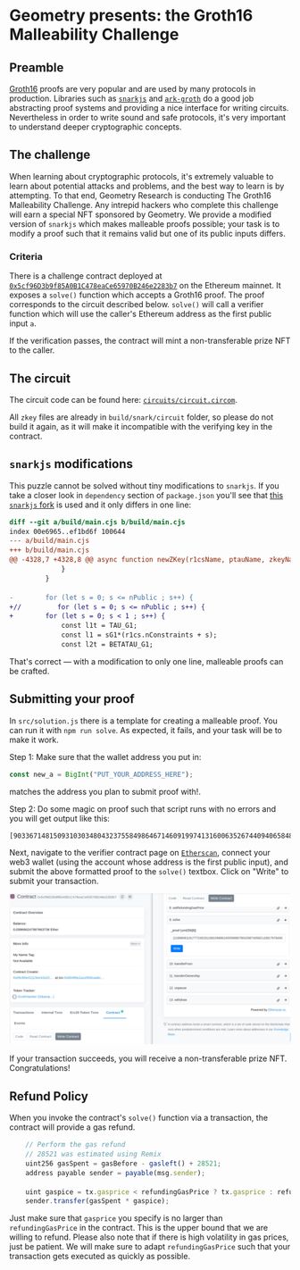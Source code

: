 # Geometry presents: the Groth16 Malleability Challenge

## Preamble

[Groth16](https://eprint.iacr.org/2016/260) proofs are very popular and are
used by many protocols in production. Libraries such as
[`snarkjs`](https://github.com/iden3/snarkjs) and
[`ark-groth`](https://github.com/arkworks-rs/groth16) do a good job abstracting
proof systems and providing a nice interface for writing circuits. Nevertheless
in order to write sound and safe protocols, it's very important to understand
deeper cryptographic concepts. 


## The challenge

When learning about cryptographic protocols, it's extremely valuable to learn
about potential attacks and problems, and the best way to learn is by
attempting. To that end, Geometry Research is conducting The Groth16
Malleability Challenge. Any intrepid hackers who complete this challenge will
earn a special NFT sponsored by Geometry. We provide a modified version of
`snarkjs` which makes malleable proofs possible; your task is to modify a proof
such that it remains valid but one of its public inputs differs.

### Criteria

There is a challenge contract deployed at
[`0x5cf96D3b9f85A0B1C478eaCe65970B246e2283b7`](https://etherscan.io/address/0x5cf96D3b9f85A0B1C478eaCe65970B246e2283b7)
on the Ethereum mainnet. It exposes a `solve()` function which accepts a
Groth16 proof. The proof corresponds to the circuit described below. `solve()`
will call a verifier function which will use the caller's Ethereum address as
the first public input `a`.

If the verification passes, the contract will mint a non-transferable prize NFT
to the caller.

## The circuit

The circuit code can be found here: [`circuits/circuit.circom`](circuits/circuit.circom).

All `zkey` files are already in `build/snark/circuit` folder, so please do not
build it again, as it will make it incompatible with the verifying key in the
contract.

## `snarkjs` modifications

This puzzle cannot be solved without tiny modifications to `snarkjs`. 
If you take a closer look in `dependency` section of `package.json` you'll see that [this `snarkjs`
fork](https://github.com/geometryresearch/snarkjs/) is used and it only differs
in one line:

```diff
diff --git a/build/main.cjs b/build/main.cjs
index 00e6965..ef1bd6f 100644
--- a/build/main.cjs
+++ b/build/main.cjs
@@ -4328,7 +4328,8 @@ async function newZKey(r1csName, ptauName, zkeyName, logger) {
             }
         }
 
-        for (let s = 0; s <= nPublic ; s++) {
+//         for (let s = 0; s <= nPublic ; s++) {
+        for (let s = 0; s < 1 ; s++) {
             const l1t = TAU_G1;
             const l1 = sG1*(r1cs.nConstraints + s);
             const l2t = BETATAU_G1;
```

That's correct — with a modification to only one line, malleable proofs
can be crafted.

## Submitting your proof

In `src/solution.js` there is a template for creating a malleable proof. You
can run it with ```npm run solve```. As expected, it fails, and your task will
be to make it work. 

Step 1: Make sure that the wallet address you put in:  

```js 
const new_a = BigInt("PUT_YOUR_ADDRESS_HERE");
```

matches the address you plan to submit proof with!. 

Step 2: Do some magic on proof such that script runs with no errors and you will get output like this: 

```
[9033671481509310303480432375584986467146091997413160063526744094065848123115,1134048701020180641101291596483848464593285629853388726406614166877915275766,9735231883876420451920486462692839352481483823164847775245009097080002888605,18840452748006100068490126604883025783982577474616558019215463905727488555872,10499146114916491429815578549277100422153716639543017208844093487768363764387,7254171176247254130704409555297684571142738087816156016743992872816776219110,19434752999601924861048365747389278784362237409704016406266170338427127573370,2667505953663721770463958924381297083990119574041705395843873986309548427123]
```

Next, navigate to the verifier contract page on 
[`Etherscan`](https://etherscan.io/address/0x5cf96D3b9f85A0B1C478eaCe65970B246e2283b7),
connect your web3 wallet (using the account whose address is the first public
input), and submit the above formatted proof to the `solve()` textbox. Click on
"Write" to submit your transaction.

<img src="./etherscan_screenshot.png" />

If your transaction succeeds, you will receive a non-transferable prize NFT.
Congratulations!

## Refund Policy

When you invoke the contract's `solve()` function via a transaction, the
contract will provide a gas refund. 

```js
    // Perform the gas refund
    // 28521 was estimated using Remix
    uint256 gasSpent = gasBefore - gasleft() + 28521;
    address payable sender = payable(msg.sender);

    uint gaspice = tx.gasprice < refundingGasPrice ? tx.gasprice : refundingGasPrice;
    sender.transfer(gasSpent * gaspice);
```

Just make sure that `gasprice` you specify is no larger than
`refundingGasPrice` in the contract. This is the upper bound that we are
willing to refund. Please also note that if there is high volatility in
gas prices, just be patient. We will make sure to adapt `refundingGasPrice`
such that your transaction gets executed as quickly as possible.
